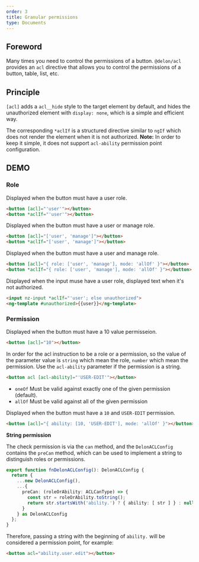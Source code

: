 ```yaml
---
order: 3
title: Granular permissions
type: Documents
---
```


## Foreword

Many times you need to control the permissions of a button. `@delon/acl` provides an `acl` directive that allows you to control the permissions of a button, table, list, etc.

## Principle

`[acl]` adds a `acl__hide` style to the target element by default, and hides the unauthorized element with `display: none`, which is a simple and efficient way.

The corresponding `*aclIf` is a structured directive similar to `ngIf` which does not render the element when it is not authorized. **Note:** In order to keep it simple, it does not support `acl-ability` permission point configuration.

## DEMO

### Role

Displayed when the button must have a user role.

```html
<button [acl]="'user'"></button>
<button *aclIf="'user'"></button>
```

Displayed when the button must have a user or manage role.

```html
<button [acl]="['user', 'manage']"></button>
<button *aclIf="['user', 'manage']"></button>
```

Displayed when the button must have a user and manage role.

```html
<button [acl]="{ role: ['user', 'manage'], mode: 'allOf' }"></button>
<button *aclIf="{ role: ['user', 'manage'], mode: 'allOf' }"></button>
```

Displayed when the input muse have a user role, displayed text when it's not authorized.

```html
<input nz-input *aclIf="'user'; else unauthorized">
<ng-template #unauthorized>{{user}}</ng-template>
```

### Permission

Displayed when the button must have a 10 value permisseion.

```html
<button [acl]="10"></button>
```

In order for the acl instruction to be a role or a permission, so the value of the parameter value is `string` which mean the role, `number` which mean the permission. Use the `acl-ability` parameter if the permission is a string.

```html
<button acl [acl-ability]="'USER-EDIT'"></button>
```

- `oneOf` Must be valid against exactly one of the given permission (default).
- `allOf` Must be valid against all of the given permission

Displayed when the button must have a `10` and `USER-EDIT` permission.

```html
<button [acl]="{ ability: [10, 'USER-EDIT'], mode: 'allOf' }"></button>
```

**String permission**

The check permission is via the `can` method, and the `DelonACLConfig` contains the `preCan` method, which can be used to implement a string to distinguish roles or permissions.

```ts
export function fnDelonACLConfig(): DelonACLConfig {
  return {
    ...new DelonACLConfig(),
    ...{
      preCan: (roleOrAbility: ACLCanType) => {
        const str = roleOrAbility.toString();
        return str.startsWith('ability.') ? { ability: [ str ] } : null;
      }
    } as DelonACLConfig
  };
}
```

Therefore, passing a string with the beginning of `ability.` will be considered a permission point, for example:

```html
<button acl="ability.user.edit"></button>
```
